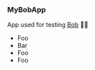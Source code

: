 ### MyBobApp

App used for testing [Bob](https://github.com/n26/bob/) 👷‍♂️

- Foo
- Bar
- Foo
- Foo

